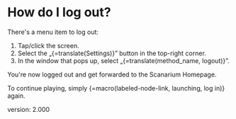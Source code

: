 # How do I log out?

There's a menu item to log out:

1. Tap/click the screen.
1. Select the „{=translate(Settings)}” button in the top-right corner.
1. In the window that pops up, select „{=translate(method_name, logout)}”.

You're now logged out and get forwarded to the Scanarium Homepage.

To continue playing, simply {=macro(labeled-node-link, launching, log in)} again.

version: 2.000
